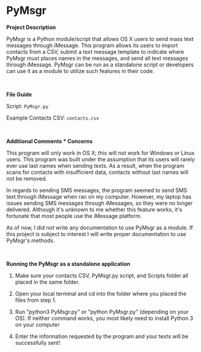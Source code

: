 # PyMsgr

**Project Description**

PyMsgr is a Python module/script that allows OS X users to send mass text messages through iMessage. This program allows its
users to import contacts from a CSV, submit a text message template to indicate where PyMsgr must places names in the messages,
and send all text messages through iMessage. PyMsgr can be run as a standalone script or developers can use it as a module to 
utilize such features in their code.

&nbsp;

**File Guide**

Script: `PyMsgr.py`

Example Contacts CSV: `contacts.csv`

&nbsp;

**Additional Comments * Concerns**

This program will only work in OS X; this will not work for Windows or Linux users. This program was built under the 
assumption that its users will rarely ever use last names when sending texts. As a result, when the program scans for contacts
with insufficient data, contacts without last names will not be removed. 

In regards to sending SMS messages, the program seemed to send SMS text through iMessage when ran on my computer. However,
my laptop has issues sending SMS messages through iMessages, so they were no longer delivered. Although it's unknown to me
whether this feature works, it's fortunate that most people use the iMessage platform.

As of now, I did not write any documentation to use PyMsgr as a module. If this project is subject to interest I will write
proper documentation to use PyMsgr's methods.

&nbsp;

**Running the PyMsgr as a standalone application**

1. Make sure your contacts CSV, PyMsgr.py script, and Scripts folder all placed in the same folder.

2. Open your local terminal and cd into the folder where you placed the files from step 1.

3. Run "python3 PyMsgr.py" or "python PyMsgr.py" (depending on your OS). If neither command works, you most likely need to 
   install Python 3 on your computer
   
3. Enter the information requested by the program and your texts will be successfully sent!
